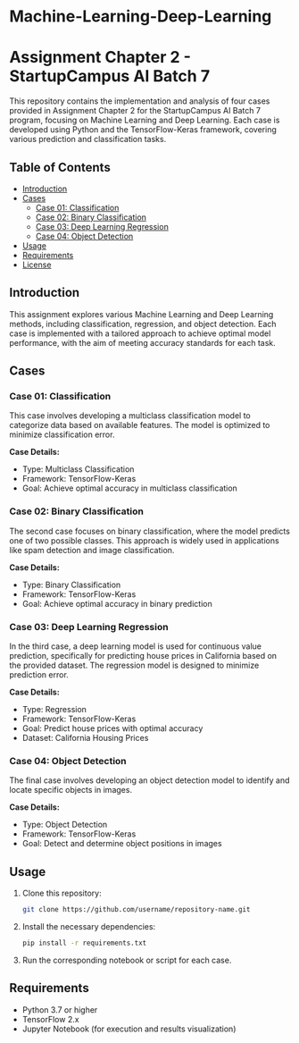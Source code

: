 # Machine-Learning-Deep-Learning

# Assignment Chapter 2 - StartupCampus AI Batch 7

This repository contains the implementation and analysis of four cases provided in Assignment Chapter 2 for the StartupCampus AI Batch 7 program, focusing on Machine Learning and Deep Learning. Each case is developed using Python and the TensorFlow-Keras framework, covering various prediction and classification tasks.

## Table of Contents
- [Introduction](#introduction)
- [Cases](#cases)
  - [Case 01: Classification](#case-01-classification)
  - [Case 02: Binary Classification](#case-02-binary-classification)
  - [Case 03: Deep Learning Regression](#case-03-deep-learning-regression)
  - [Case 04: Object Detection](#case-04-object-detection)
- [Usage](#usage)
- [Requirements](#requirements)
- [License](#license)

## Introduction

This assignment explores various Machine Learning and Deep Learning methods, including classification, regression, and object detection. Each case is implemented with a tailored approach to achieve optimal model performance, with the aim of meeting accuracy standards for each task.

## Cases

### Case 01: Classification
This case involves developing a multiclass classification model to categorize data based on available features. The model is optimized to minimize classification error.

**Case Details:**
- Type: Multiclass Classification
- Framework: TensorFlow-Keras
- Goal: Achieve optimal accuracy in multiclass classification

### Case 02: Binary Classification
The second case focuses on binary classification, where the model predicts one of two possible classes. This approach is widely used in applications like spam detection and image classification.

**Case Details:**
- Type: Binary Classification
- Framework: TensorFlow-Keras
- Goal: Achieve optimal accuracy in binary prediction

### Case 03: Deep Learning Regression
In the third case, a deep learning model is used for continuous value prediction, specifically for predicting house prices in California based on the provided dataset. The regression model is designed to minimize prediction error.

**Case Details:**
- Type: Regression
- Framework: TensorFlow-Keras
- Goal: Predict house prices with optimal accuracy
- Dataset: California Housing Prices

### Case 04: Object Detection
The final case involves developing an object detection model to identify and locate specific objects in images.

**Case Details:**
- Type: Object Detection
- Framework: TensorFlow-Keras
- Goal: Detect and determine object positions in images

## Usage
1. Clone this repository:
    ```bash
    git clone https://github.com/username/repository-name.git
    ```
2. Install the necessary dependencies:
    ```bash
    pip install -r requirements.txt
    ```
3. Run the corresponding notebook or script for each case.

## Requirements
- Python 3.7 or higher
- TensorFlow 2.x
- Jupyter Notebook (for execution and results visualization)
